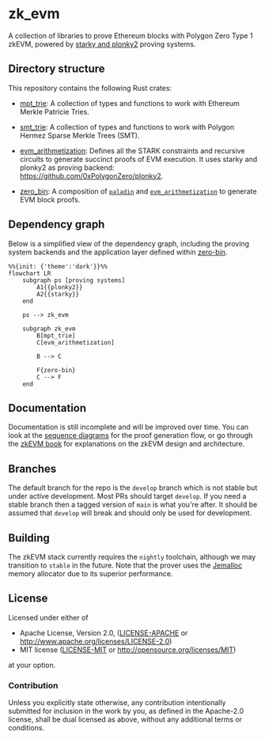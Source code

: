 # zk_evm

A collection of libraries to prove Ethereum blocks with Polygon Zero Type 1 zkEVM,
powered by [starky and plonky2](https://github.com/0xPolygonZero/plonky2) proving systems.


## Directory structure

This repository contains the following Rust crates:

* [mpt_trie](./mpt_trie/README.md): A collection of types and functions to work with Ethereum Merkle Patricie Tries.

* [smt_trie](./smt_trie/README.md): A collection of types and functions to work with Polygon Hermez Sparse Merkle Trees (SMT).

* [evm_arithmetization](./evm_arithmetization/README.md): Defines all the STARK constraints and recursive circuits to generate succinct proofs of EVM execution.
It uses starky and plonky2 as proving backend: https://github.com/0xPolygonZero/plonky2.

* [zero_bin](./zero_bin/README.md): A composition of [`paladin`](https://github.com/0xPolygonZero/paladin) and [`evm_arithmetization`](./evm_arithmetization/README.md) to generate
EVM block proofs.

## Dependency graph

Below is a simplified view of the dependency graph, including the proving system backends and the application layer defined within [zero-bin](https://github.com/0xPolygonZero/zero-bin).

<!---
TODO: Update mermaid chart with `smt_trie` once type-2 is plugged in.
-->
```mermaid
%%{init: {'theme':'dark'}}%%
flowchart LR
    subgraph ps [proving systems]
        A1{{plonky2}}
        A2{{starky}}
    end

    ps --> zk_evm

    subgraph zk_evm
        B[mpt_trie]
        C[evm_arithmetization]

        B --> C

        F{zero-bin}
        C --> F
    end
```

## Documentation

Documentation is still incomplete and will be improved over time.
You can look at the [sequence diagrams](./docs/usage_seq_diagrams.md) for the proof generation flow,
or go through the [zkEVM book](https://0xpolygonzero.github.io/zk_evm/)
for explanations on the zkEVM design and architecture.

## Branches
The default branch for the repo is the `develop` branch which is not stable but under active development. Most PRs should target `develop`. If you need a stable branch then a tagged version of `main` is what you're after.
It should be assumed that `develop` will break and should only be used for development. 

## Building

The zkEVM stack currently requires the `nightly` toolchain, although we may transition to `stable` in the future.
Note that the prover uses the [Jemalloc](http://jemalloc.net/) memory allocator due to its superior performance.

## License

Licensed under either of

* Apache License, Version 2.0, ([LICENSE-APACHE](LICENSE-APACHE) or http://www.apache.org/licenses/LICENSE-2.0)
* MIT license ([LICENSE-MIT](LICENSE-MIT) or http://opensource.org/licenses/MIT)

at your option.

### Contribution

Unless you explicitly state otherwise, any contribution intentionally submitted for inclusion in the work by you,
as defined in the Apache-2.0 license, shall be dual licensed as above, without any additional terms or conditions.
